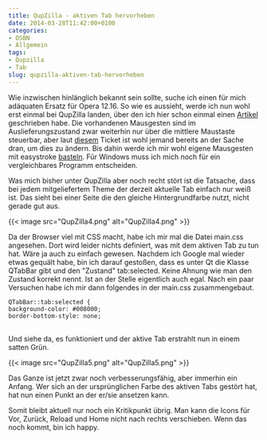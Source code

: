 ```yaml
---
title: QupZilla - aktiven Tab hervorheben
date: 2014-03-28T11:42:00+0100
categories:
- OSBN
- Allgemein
tags:
- Qupzilla
- Tab
slug: qupzilla-aktiven-tab-hervorheben
---
```

Wie inzwischen hinlänglich bekannt sein sollte, suche ich einen für mich adäquaten Ersatz für Opera 12.16. So wie es aussieht, werde ich nun wohl erst einmal bei QupZilla landen, über den ich hier schon einmal einen [Artikel](/qupzilla-noch-eine-alternative-zu-opera-12-16/ "Qupzilla") geschrieben habe. Die vorhandenen Mausgesten sind im Auslieferungszustand zwar weiterhin nur über die mittlere Maustaste steuerbar, aber laut [diesem](https://github.com/QupZilla/qupzilla/issues/386 "Mausgesten anpassen Qupzilla") Ticket ist wohl jemand bereits an der Sache dran, um dies zu ändern. Bis dahin werde ich mir wohl eigene Mausgesten mit easystroke [basteln](/mausgesten-der-marke-eigenbau/). Für Windows muss ich mich noch für ein vergleichbares Programm entscheiden.

Was mich bisher unter QupZilla aber noch recht stört ist die Tatsache, dass bei jedem mitgeliefertem Theme der derzeit aktuelle Tab einfach nur weiß ist. Das sieht bei einer Seite die den gleiche Hintergrundfarbe nutzt, nicht gerade gut aus.

{{< image src="QupZilla4.png" alt="QupZilla4.png" >}}

Da der Browser viel mit CSS macht, habe ich mir mal die Datei main.css angesehen. Dort wird leider nichts definiert, was mit dem aktiven Tab zu tun hat. Wäre ja auch zu einfach gewesen. Nachdem ich Google mal wieder etwas gequält habe, bin ich darauf gestoßen, dass es unter Qt die Klasse QTabBar gibt und den "Zustand" tab:selected. Keine Ahnung wie man den Zustand korrekt nennt. Ist an der Stelle eigentlich auch egal. Nach ein paar Versuchen habe ich mir dann folgendes in der main.css zusammengebaut.

<pre>
<code class="language-bash">QTabBar::tab:selected {
background-color: #008000;
border-bottom-style: none;
</code>
</pre>

Und siehe da, es funktioniert und der aktive Tab erstrahlt nun in einem satten Grün.

{{< image src="QupZilla5.png" alt="QupZilla5.png" >}}

Das Ganze ist jetzt zwar noch verbesserungsfähig, aber immerhin ein Anfang. Wer sich an der ursprünglichen Farbe des aktiven Tabs gestört hat, hat nun einen Punkt an der er/sie ansetzen kann.

Somit bleibt aktuell nur noch ein Kritikpunkt übrig. Man kann die Icons für Vor, Zurück, Reload und Home nicht nach rechts verschieben. Wenn das noch kommt, bin ich happy.
